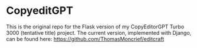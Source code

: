 # CopyeditGPT
This is the original repo for the Flask version of my CopyEditorGPT Turbo 3000 (tentative title) project. The current version, implemented with Django, can be found here: https://github.com/ThomasMoncrief/editcraft
